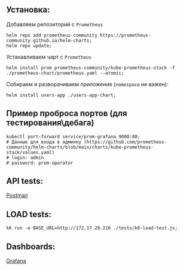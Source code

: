 ## Установка:
Добавляем репозиторий с `Prometheus`
```shell
helm repo add prometheus-community https://prometheus-community.github.io/helm-charts;
helm repo update;
```
Устанавливаем чарт с `Prometheus`
```shell
helm install prom prometheus-community/kube-prometheus-stack -f ./prometheus-chart/prometheus.yaml --atomic;
```
Собираем и разворачиваем приложение (`namespace` не важен):
```shell
helm install users-app ./users-app-chart;
```


## Пример проброса портов (для тестирования\дебага)
```shell
kubectl port-forward service/prom-grafana 9000:80;
# Данные для входа в админку (https://github.com/prometheus-community/helm-charts/blob/main/charts/kube-prometheus-stack/values.yaml)
# login: admin
# password: prom-operator
```


## API tests:
[Postman](./tests/88_prometheus.postman_collection.json)


## LOAD tests:
```shell
k6 run -e BASE_URL=http://172.17.28.216 ./tests/k6-load-test.js;
```

## Dashboards:
[Grafana](./graphana_dashboard.json)
